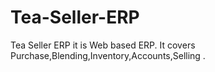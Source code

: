 # Tea-Seller-ERP
Tea Seller ERP it is Web based ERP. It covers Purchase,Blending,Inventory,Accounts,Selling .
